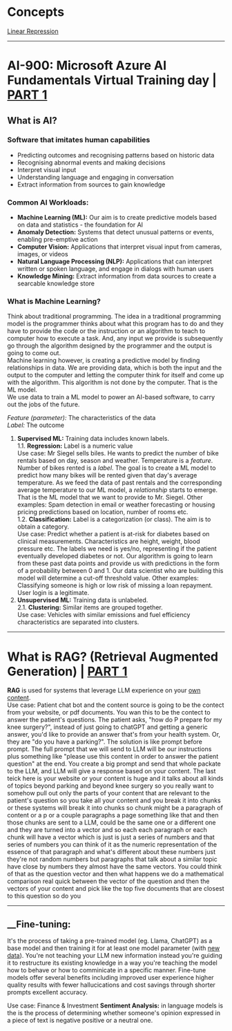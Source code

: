 # Concepts

[Linear Repression](http://www.stat.yale.edu/Courses/1997-98/101/linreg.htm)

---

# AI-900: Microsoft Azure AI Fundamentals Virtual Training day | [PART 1](https://www.youtube.com/watch?v=u1TdqIZKuTU)

## What is AI?

### Software that imitates human capabilities
-	Predicting outcomes and recognising patterns based on historic data
-	Recognising abnormal events and making decisions
-	Interpret visual input
-	Understanding language and engaging in conversation
- Extract information from sources to gain knowledge 

### Common AI Workloads:

- **Machine Learning (ML):** Our aim is to create predictive models based on data and statistics - the foundation for AI
- **Anomaly Detection:** Systems that detect unusual patterns or events, enabling pre-emptive action
- **Computer Vision:** Applications that interpret visual input from cameras, images, or videos
- **Natural Language Processing (NLP):** Applications that can interpret written or spoken language, and engage in dialogs with human users
- **Knowledge Mining:** Extract information from data sources to create a searcable knowledge store

### What is Machine Learning?
Think about traditional programming. The idea in a traditional programming model is the programmer thinks about what this program has to do and they have to provide the code or the instruction or an algorithm to teach to computer how to execute a task. And, any input we provide is subsequently go through the algorithm designed by the programmer and the output is going to come out.  
Machine learning however, is creating a predictive model by finding relationships in data. We are providing data, which is both the input and the output to the computer and letting the computer think for itself and come up with the algorithm. This algorithm is not done by the computer. That is the ML model.  
We use data to train a ML model to power an AI-based software, to carry out the jobs of the future.  

*Feature (parameter):* The characteristics of the data   
*Label:*  The outcome

1. __Supervised ML:__ Training data includes known labels.  
  1.1. __Regression:__ Label is a numeric value  
Use case: Mr Siegel sells biles. He wants to predict the number of bike rentals based on day, season and weather. Temperature is a _feature_. Number of bikes rented is a _label_. The goal is to create a ML model to predict how many bikes will be rented given that day's average temperature. As we feed the data of past rentals and the corresponding average temperature to our ML model, a _relationship_ starts to emerge. That is the ML model that we want to provide to Mr. Siegel.
Other examples: Spam detection in email or weather forecasting or housing pricing predictions based on location, number of rooms etc.  
  1.2. __Classification:__ Label is a categorization (or class). The aim is to obtain a category.  
Use case: Predict whether a patient is at-risk for diabetes based on clinical measurements. Characteristics are height, weight, blood pressure etc. The labels we need is yes/no, representing if the patient eventually developed diabetes or not. Our algorithm is going to learn from these past data points and provide us with predictions in the form of a probability between 0 and 1. Our data scientist who are building this model will determine a cut-off threshold value.
Other examples: Classifying someone is high or low risk of missing a loan repayment. User login is a legitimate.  
2. __Unsupervised ML:__ Training data is unlabeled.  
  2.1. __Clustering:__ Similar items are grouped together.  
Use case: Vehicles with similar emissions and fuel efficiency characteristics are separated into clusters.

---

# What is RAG? (Retrieval Augmented Generation) | [PART 1](https://www.youtube.com/watch?v=u47GtXwePms)

<b>RAG</b> is used for systems that leverage LLM experience on your <ins>own content</ins>.  
Use case: Patient chat bot and the content source is going to be the contect from your website, or pdf documents. You wan this to be the contect to answer the patient's questions. The patient asks, "how do P prepare for my knee surgery?", instead of just going to chatGPT and getting a generic answer, you'd like to provide an answer that's from your health system. Or, they are "do you have a parking?". 
The solution is like prompt before prompt. The full prompt that we will send to LLM will be our instructions plus something like "please use this content in order to answer the patient question" at the end. You create a big prompt and send that whole packate to the LLM, and LLM will give a response based on your content.
The last teick here is your website or your content is huge and it talks about all kinds of topics beyond parking and beyond knee surgery so you really want to somehow pull out only the parts of your content that are relevant to the patient's question so you take all your content and you break it into chunks or these systems will break it into chunks so chunk might be a paragraph of content or a p or a couple paragraphs a page something like that and then those chunks are sent to a LLM, could be the same one or a different one and they are turned into a vector and so each each paragraph or each chunk will have a vector which is just is just a series of numbers and that series of numbers you can think of it as the numeric representation of the essence of that paragraph and what's different about these numbers just they're not random numbers but paragraphs that talk about a similar topic have close by numbers they almost have the same vectors. You could think of that as the question vector and then what happens we do a mathematical comparison real quick between the vector of the question and then the vectors of your content and pick like the top five documents that are closest to this question so do you

---

## __Fine-tuning:
It's the process of taking a pre-trained model (eg. Llama, ChatGPT) as a base model and then training it for at least one model parameter (with <ins>new data</ins>). You're not teaching your LLM new information instead you're guiding it to restructure its existing knowledge in a way you're teaching the model how to behave or how to comminicate in a specific manner. Fine-tune models offer several benefits including improved user experience higher quality results with fewer hallucications and cost savings through shorter prompts excellent accuracy.  

Use case: Finance & Investment
__Sentiment Analysis:__ in language models is the is the process of determining whether someone's opinion expressed in a piece of text is negative positive or a neutral one.


